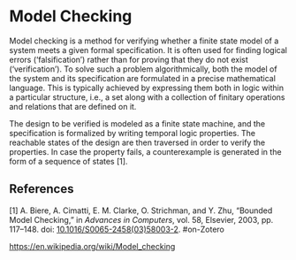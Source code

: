 # Model Checking
Model checking is a method for verifying whether a finite state model of a system meets a given formal specification. It is often used for finding logical errors (‘falsification’) rather than for proving that they do not exist (‘verification’). To solve such a problem algorithmically, both the model of the system and its specification are formulated in a precise mathematical language. This is typically achieved by expressing them both in logic within a particular structure, i.e., a set along with a collection of finitary operations and relations that are defined on it.

The design to be verified is modeled as a finite state machine, and the specification is formalized by writing temporal logic properties. The reachable states of the design are then traversed in order to verify the properties. In case the property fails, a counterexample is generated in the form of a sequence of states [1].

## References
[1] A. Biere, A. Cimatti, E. M. Clarke, O. Strichman, and Y. Zhu, “Bounded Model Checking,” in _Advances in Computers_, vol. 58, Elsevier, 2003, pp. 117–148. doi: [10.1016/S0065-2458(03)58003-2](https://doi.org/10.1016/S0065-2458(03)58003-2). #on-Zotero 

https://en.wikipedia.org/wiki/Model_checking
